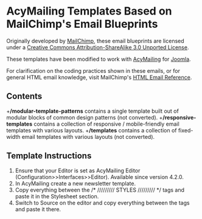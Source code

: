 AcyMailing Templates Based on MailChimp's Email Blueprints
==========================================================

Originally developed by [MailChimp](http://www.mailchimp.com/), these email blueprints are licensed under a [Creative Commons Attribution-ShareAlike 3.0 Unported License](http://creativecommons.org/licenses/by-sa/3.0/).

These templates have been modified to work with [AcyMailing](http://www.acyba.com/en/acymailing.html) for [Joomla](http://www.joomla.org).

For clarification on the coding practices shown in these emails, or for general HTML email knowledge, visit MailChimp's [HTML Email Reference](http://templates.mailchimp.com).

Contents
--------

+**/modular-template-patterns** contains a single template built out of modular blocks of common design patterns (not converted).
+**/responsive-templates** contains a collection of responsive / mobile-friendly email templates with various layouts.
+**/templates** contains a collection of fixed-width email templates with various layouts (not converted).

Template Instructions
---------------------

1. Ensure that your Editor is set as AcyMailing Editor (Configuration>>Interfaces>>Editor). Available since version 4.2.0.
2. In AcyMailing create a new newsletter template.
3. Copy everything between the /* /\/\/\/\/\/\/\/\/ STYLES /\/\/\/\/\/\/\/\/ */ tags and paste it in the Stylesheet section.
4. Switch to Source on the editor and copy everything between the <!-- BODY // --> tags and paste it there.